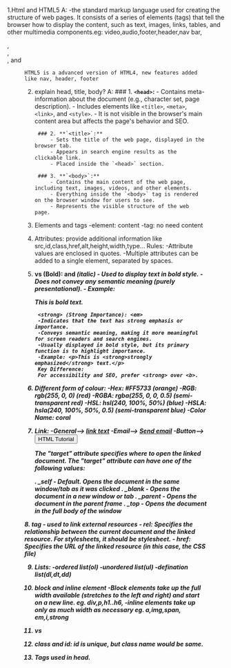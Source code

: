 1.Html and HTML5
A: -the standard markup language used for creating the structure of web pages. It consists of a series of elements      (tags) that tell the browser how to display the content, such as text, images, links, tables, and other multimedia components.eg: video,audio,footer,header,nav bar,<article>, <nav>, <aside>, and <figure>

    HTML5 is a advanced version of HTML4, new features added like nav, header, footer

2. explain head, title, body?
A:      ### 1. **`<head>`:**
            - Contains meta-information about the document (e.g., character set, page description).
            - Includes elements like `<title>`, `<meta>`, `<link>`, and `<style>`.
            - It is not visible in the browser's main content area but affects the page's behavior and SEO.

        ### 2. **`<title>`:**
            - Sets the title of the web page, displayed in the browser tab.
            - Appears in search engine results as the clickable link.
            - Placed inside the `<head>` section.

        ### 3. **`<body>`:**
            - Contains the main content of the web page, including text, images, videos, and other elements.
            - Everything inside the `<body>` tag is rendered on the browser window for users to see.
            - Represents the visible structure of the web page.

3. Elements and tags
    -element: <tag>content</tag>
    -tag: no need content

4. Attributes: provide additional information like src,id,class,href,alt,height,width,type...
    Rules:
    -Attribute values are enclosed in quotes.
    -Multiple attributes can be added to a single element, separated by spaces.

5. <b> vs <strong>
        <b> (Bold): and <i>(italic)
        - Used to display text in bold style.
        - Does not convey any semantic meaning (purely presentational).
        - Example: <p>This is <b>bold</b> text.</p>
        
        <strong> (Strong Importance): <em>
        -Indicates that the text has strong emphasis or importance.
        -Conveys semantic meaning, making it more meaningful for screen readers and search engines.
        -Usually displayed in bold style, but its primary function is to highlight importance.
        -Example: <p>This is <strong>strongly emphasized</strong> text.</p>
        Key Difference:
        For accessibility and SEO, prefer <strong> over <b>.

6. Different form of colour:
        -Hex: #FF5733 (orange)
        -RGB: rgb(255, 0, 0) (red)
        -RGBA: rgba(255, 0, 0, 0.5) (semi-transparent red)
        -HSL: hsl(240, 100%, 50%) (blue)
        -HSLA: hsla(240, 100%, 50%, 0.5) (semi-transparent blue)
        -Color Name: coral

7. Link:
    -General--> <a href="url">link text</a>
    -Email--> <a href="mailto:someone@example.com">Send email</a>
    -Button--> <button onclick="document.location='https://eloquentjavascript.net/00_intro.html'" target="">HTML Tutorial</button>

    The "target" attribute specifies where to open the linked document.
    The "target" attribute can have one of the following values:

    . _self - Default. Opens the document in the same window/tab as it was clicked
    . _blank - Opens the document in a new window or tab
    . _parent - Opens the document in the parent frame
    . _top - Opens the document in the full body of the window
            
8.<link> tag
        - used to link external resources
        - rel: Specifies the relationship between the current document and the linked resource. For stylesheets, it should be stylesheet.
        - href: Specifies the URL of the linked resource (in this case, the CSS file)

9. Lists:
    -ordered list(ol)
    -unordered list(ul)
    -defination list(dl,dt,dd)

10. block and inline element
     -Block elements take up the full width available (stretches to the left and right) and start on a new line.
      eg. div,p,h1..h6,
    -inline elements take up only as much width as necessary 
     eg. a,img,span, em,i,strong

11. <div> vs <span>

12. class and id: id is unique, but class name would be same.

13. Tags used in head.
    <title>,<meta>,<link>,<style>,<script>

14. HTML Layout:
     - header, navigation, main content, sidebar, and footer.

15. semantic and non-semantic
        - Semantic: elements which have meaning and Better for search engine optimization eg. nav,header, footer, article, img
        - Non-Semantic: don't have meaning. eg. span,div,b,i

16. HTML Entity:displaying reserved characters, special symbols, and characters from different languages
    eg. &amp;,&copy; , &lt;, 

17. Void /self closing tags: <br>,<hr>,<img/>,<link>,<input>,<area>

18. CSS apply : 3 ways-->inline (like attribute eg. style=""),internal(<style> tag),external(<link rel="" href="">)

19. JS inject: 3 ways--> inline, internal(script tag), external(src),in body.

20. lang attribute: use for language purpose, date format, screen reader,right to left,font size vary according to lang, alert prompt based on lang.

21. Validation tool: W3C Validator

22. Importance of UTF-8(Unicode Transformation Format - 8-bit) in HTML
        Global Language Support: UTF-8 can represent characters from virtually every language and script, enabling seamless multilingual content.

        Compatibility: It is widely supported by modern browsers and programming languages, ensuring consistent text rendering across platforms.

        SEO Benefits: Using UTF-8 helps search engines properly index all characters, enhancing visibility in search results.

        Accessibility: It improves text interpretation for screen readers and assistive technologies, making content more accessible.

        HTML Declaration: Specifying UTF-8 in the <meta charset="UTF-8"> tag prevents character corruption and ensures correct display.

        Ease of Use: UTF-8 eliminates the need for multiple encodings, simplifying development and maintenance.

23. Graphics:
    1. SVG:SVG graphics are scalable, and do not lose any quality if they are zoomed or resized:
        Reason for use: SVG is a powerful tool for creating graphics on the web, offering scalability, small file sizes, interactivity, and high-quality rendering. Its versatility and ease of use make it a popular choice for modern web design and development.
     eg. <svg width="100" height="100">
             <circle cx="50" cy="50" r="40" stroke="green" stroke-width="4" fill="yellow" />
             <rect x="10" y="10" width="200" height="100" stroke="red" stroke-width="6" fill="blue" />
        </svg>

    2. Canvas: HTML Canvas is a powerful tool for creating dynamic and interactive graphics on the web. Its flexibility and performance make it a popular choice for games, animations, and data visualizations.
        eg.  <canvas id="myCanvas" width="400" height="200" style="border:1px solid #000000;"></canvas>
        getContext(): Retrieves the drawing context for the canvas, such as 2d or webgl.
        fillRect(x, y, width, height): Draws a filled rectangle.
        strokeRect(x, y, width, height): Draws a rectangle outline.
        arc(x, y, radius, startAngle, endAngle, anticlockwise): Draws a circle or arc.
        drawImage(): Draws an image onto the canvas.

24. using a existing css file into another file using @import
    eg. @import url("header.css");

25. 
